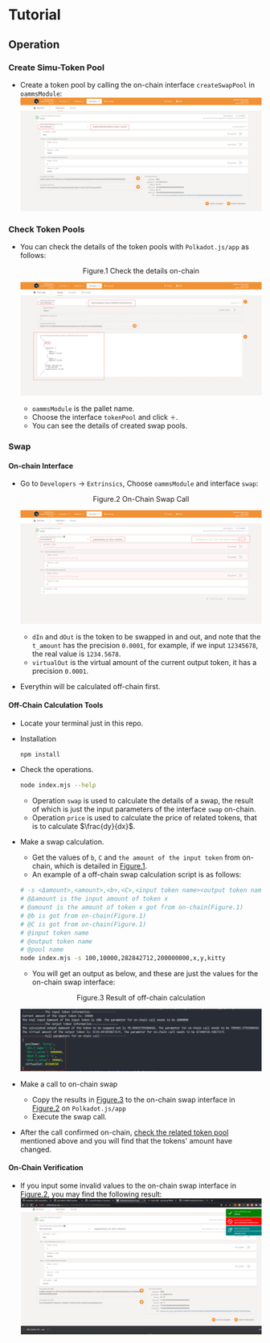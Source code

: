 # Tutorial

## Operation
### Create Simu-Token Pool
* Create a token pool by calling the on-chain interface `createSwapPool` in `oammsModule`:  
![img](./resource/create-token-pools.png)  

### Check Token Pools
* You can check the details of the token pools with `Polkadot.js/app` as follows:  
    <p id="figure.1" align="center">Figure.1 Check the details on-chain</p>  

    ![img](./resource/check-token-pools.png)  

    * `oammsModule` is the pallet name.
    * Choose the interface `tokenPool` and click `＋`.
    * You can see the details of created swap pools.

### Swap
#### On-chain Interface
* Go to `Developers` -> `Extrinsics`, Choose `oammsModule` and interface `swap`:  
    <p id="figure.2" align="center">Figure.2 On-Chain Swap Call</p>  

    ![img](./resource/swap.png)  

    * `dIn` and `dOut` is the token to be swapped in and out, and note that the `t_amount` has the precision `0.0001`, for example, if we input `12345678`, the real value is `1234.5678`.
    * `virtualOut` is the virtual amount of the current output token, it has a precision `0.0001`.  

* Everythin will be calculated off-chain first. 

#### Off-Chain Calculation Tools
* Locate your terminal just in this repo.
* Installation
    ```sh
    npm install
    ```
* Check the operations.
    ```sh
    node index.mjs --help
    ```
    
    * Operation `swap` is used to calculate the details of a swap, the result of which is just the input parameters of the interface `swap` on-chain.
    * Operation `price` is used to calculate the price of related tokens, that is to calculate $\frac{dy}{dx}$.  

* Make a swap calculation.
    * Get the values of `b`, `C` and `the amount of the input token` from on-chain, which is detailed in [Figure.1](#figure.1).
    * An example of a off-chain swap calculation script is as follows:  
    ```sh
    # -s <Δamount>,<amount>,<b>,<C>,<input token name><output token name><pool name>
    # @Δamount is the input amount of token x
    # @amount is the amount of token x got from on-chain(Figure.1)
    # @b is got from on-chain(Figure.1)
    # @C is got from on-chain(Figure.1)
    # @input token name
    # @output token name
    # @pool name
    node index.mjs -s 100,10000,282842712,200000000,x,y,kitty
    ```
    * You will get an output as below, and these are just the values for the on-chain swap interface:  
    <p id="figure.3" align="center">Figure.3 Result of off-chain calculation</p>  

    ![img](./resource/off-chain-calculation.png)  

* Make a call to on-chain swap  
    * Copy the results in [Figure.3](#figure.3) to the on-chain swap interface in [Figure.2](#figure.2) on `Polkadot.js/app`
    * Execute the swap call.

* After the call confirmed on-chain, [check the related token pool](#check-token-pools) mentioned above and you will find that the tokens' amount have changed.  

#### On-Chain Verification
* If you input some invalid values to the on-chain swap interface in [Figure.2](#figure.2), you may find the following result:  
    ![img](./resource/invalid-input.png)  

